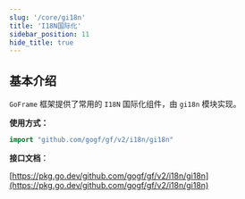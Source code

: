 ```yaml
---
slug: '/core/gi18n'
title: 'I18N国际化'
sidebar_position: 11
hide_title: true
---
```


## 基本介绍

`GoFrame` 框架提供了常用的 `I18N` 国际化组件，由 `gi18n` 模块实现。

**使用方式：**

```go
import "github.com/gogf/gf/v2/i18n/gi18n"
```

**接口文档**：

[https://pkg.go.dev/github.com/gogf/gf/v2/i18n/gi18n](https://pkg.go.dev/github.com/gogf/gf/v2/i18n/gi18n)

    